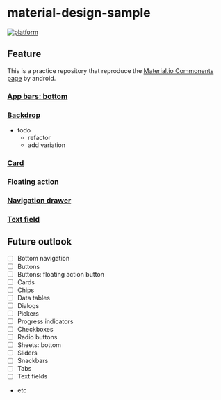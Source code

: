 material-design-sample
===
[![platform](https://img.shields.io/badge/platform-android-lightgrey)](https://img.shields.io/badge/platform-android-lightgrey)

## Feature
This is a practice repository that reproduce the [Material.io Commonents page](https://material.io/components/) by android.

### [App bars: bottom](https://github.com/Komeyama/material-design-sample/blob/master/document/app_bar_bottom/README_APPBAR.md) 

### [Backdrop](https://github.com/Komeyama/material-design-sample/blob/master/document/backdrop/README_BACKDROP.md)

- todo
  - refactor
  - add variation

### [Card](https://github.com/Komeyama/material-design-sample/blob/master/document/card/README_CARD.md) 

### [Floating action](https://github.com/Komeyama/material-design-sample/blob/master/document/floating_action/README_FLOATING.md) 

### [Navigation drawer](https://github.com/Komeyama/material-design-sample/blob/master/document/navigation_drawer/README_NAVIGATION_DRAWER.md) 

### [Text field](https://github.com/Komeyama/material-design-sample/blob/master/document/text_field/README_TEXTFIELD.md) 

## Future outlook
- [ ] Bottom navigation
- [ ] Buttons
- [ ] Buttons: floating action button 
- [ ] Cards
- [ ] Chips
- [ ] Data tables
- [ ] Dialogs
- [ ] Pickers
- [ ] Progress indicators
- [ ] Checkboxes
- [ ] Radio buttons
- [ ] Sheets: bottom
- [ ] Sliders 
- [ ] Snackbars 
- [ ] Tabs
- [ ] Text fields 
- etc

